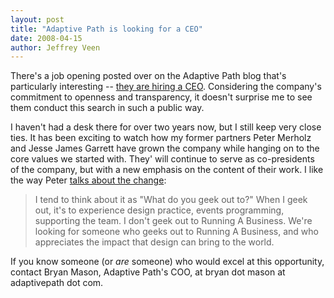 ```yaml
--- 
layout: post
title: "Adaptive Path is looking for a CEO"
date: 2008-04-15
author: Jeffrey Veen
---
```

There's a job opening posted over on the Adaptive Path blog that's particularly interesting -- [they are hiring a CEO][1]. Considering the company's commitment to openness and transparency, it doesn't surprise me to see them conduct this search in such a public way.

I haven't had a desk there for over two years now, but I still keep very close ties. It has been exciting to watch how my former partners Peter Merholz and Jesse James Garrett have grown the company while hanging on to the core values we started with. They' will continue to serve as co-presidents of the company, but with a new emphasis on the content of their work. I like the way Peter [talks about the change][2]:

>I tend to think about it as "What do you geek out to?" When I geek out, it's to experience design practice, events programming, supporting the team. I don't geek out to Running A Business. We're looking for someone who geeks out to Running A Business, and who appreciates the impact that design can bring to the world.

If you know someone (or _are_ someone) who would excel at this opportunity, contact Bryan Mason, Adaptive Path's COO, at bryan dot mason at adaptivepath dot com.

[1]: http://www.adaptivepath.com/blog/2008/04/09/starting-the-ceo-search/
[2]: http://www.peterme.com/?p=648